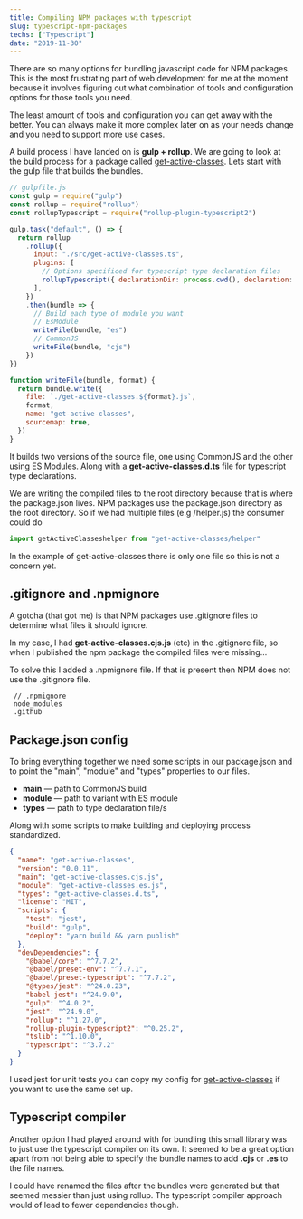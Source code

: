 ```yaml
---
title: Compiling NPM packages with typescript
slug: typescript-npm-packages
techs: ["Typescript"]
date: "2019-11-30"
---
```


There are so many options for bundling javascript code for NPM packages. This is the most frustrating part of web development for me at the moment because it involves figuring out what combination of tools and configuration options for those tools you need.

The least amount of tools and configuration you can get away with the better. You can always make it more complex later on as your needs change and you need to support more use cases.

A build process I have landed on is **gulp + rollup**. We are going to look at the build process for a package called [get-active-classes](https://www.samdawson.dev/article/reacts-missing-conditional-class-utility). Lets start with the gulp file that builds the bundles.

```js
// gulpfile.js
const gulp = require("gulp")
const rollup = require("rollup")
const rollupTypescript = require("rollup-plugin-typescript2")

gulp.task("default", () => {
  return rollup
    .rollup({
      input: "./src/get-active-classes.ts",
      plugins: [
        // Options specificed for typescript type declaration files
        rollupTypescript({ declarationDir: process.cwd(), declaration: true }),
      ],
    })
    .then(bundle => {
      // Build each type of module you want
      // EsModule
      writeFile(bundle, "es")
      // CommonJS
      writeFile(bundle, "cjs")
    })
})

function writeFile(bundle, format) {
  return bundle.write({
    file: `./get-active-classes.${format}.js`,
    format,
    name: "get-active-classes",
    sourcemap: true,
  })
}
```

It builds two versions of the source file, one using CommonJS and the other using ES Modules. Along with a **get-active-classes.d.ts** file for typescript type declarations.

We are writing the compiled files to the root directory because that is where the package.json lives. NPM packages use the package.json directory as the root directory. So if we had multiple files (e.g <root>/helper.js) the consumer could do

```js
import getActiveClasseshelper from "get-active-classes/helper"
```

In the example of get-active-classes there is only one file so this is not a concern yet.

## .gitignore and .npmignore

A gotcha (that got me) is that NPM packages use .gitignore files to determine what files it should ignore.

In my case, I had **get-active-classes.cjs.js** (etc) in the .gitignore file, so when I published the npm package the compiled files were missing...

To solve this I added a .npmignore file. If that is present then NPM does not use the .gitignore file.

```
 // .npmignore
 node_modules
 .github
```

## Package.json config

To bring everything together we need some scripts in our package.json and to point the "main", "module" and "types" properties to our files.

- **main** — path to CommonJS build
- **module** — path to variant with ES module
- **types** — path to type declaration file/s

Along with some scripts to make building and deploying process standardized.

```json
{
  "name": "get-active-classes",
  "version": "0.0.11",
  "main": "get-active-classes.cjs.js",
  "module": "get-active-classes.es.js",
  "types": "get-active-classes.d.ts",
  "license": "MIT",
  "scripts": {
    "test": "jest",
    "build": "gulp",
    "deploy": "yarn build && yarn publish"
  },
  "devDependencies": {
    "@babel/core": "^7.7.2",
    "@babel/preset-env": "^7.7.1",
    "@babel/preset-typescript": "^7.7.2",
    "@types/jest": "^24.0.23",
    "babel-jest": "^24.9.0",
    "gulp": "^4.0.2",
    "jest": "^24.9.0",
    "rollup": "^1.27.0",
    "rollup-plugin-typescript2": "^0.25.2",
    "tslib": "^1.10.0",
    "typescript": "^3.7.2"
  }
}
```

I used jest for unit tests you can copy my config for [get-active-classes](https://github.com/Samic8/get-active-classes) if you want to use the same set up.

## Typescript compiler

Another option I had played around with for bundling this small library was to just use the typescript compiler on its own. It seemed to be a great option apart from not being able to specify the bundle names to add **.cjs** or **.es** to the file names.

I could have renamed the files after the bundles were generated but that seemed messier than just using rollup. The typescript compiler approach would of lead to fewer dependencies though.
